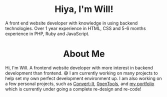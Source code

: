 <h1 align="center">Hiya, I'm Will!</h1>

A front end website developer with knowledge in using backend technologies. Over 1 year experience in HTML, CSS and 5-6 months experience in PHP, Ruby and JavaScript.

<h1 align="center">About Me</h1>

Hi, I'm Will. A frontend website developer with more interest in backend development than frontend. 😅 
I am currently working on many projects to help set my own perfect development environment up. I am also working on a few personal projects, such as [Convert-It](https://github.com/smokeycode/Convert-It), [0penTools](https://github.com/0penTools), and [my portfolio](https://will-dev.live) which is currently under going a complete re-design and re-code!
